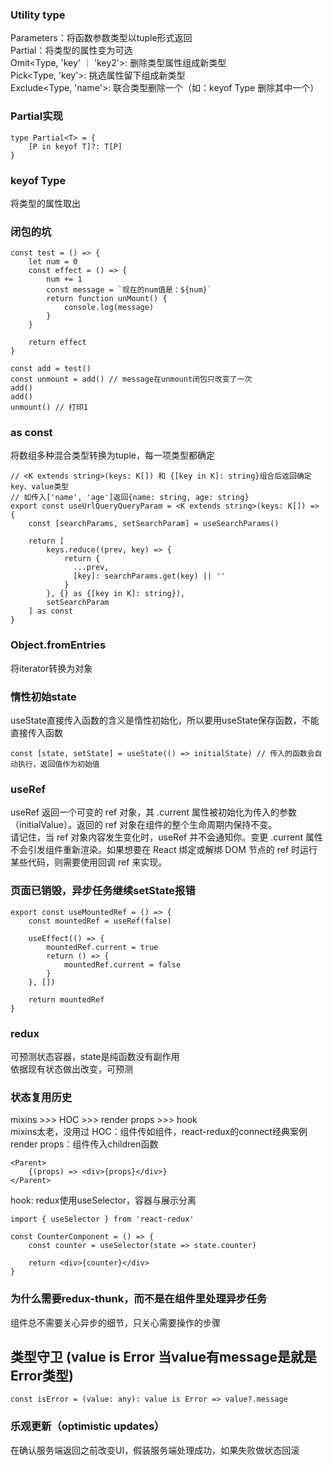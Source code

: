### Utility type
Parameters：将函数参数类型以tuple形式返回  
Partial：将类型的属性变为可选  
Omit<Type, 'key' ｜ 'key2'>: 删除类型属性组成新类型  
Pick<Type, 'key'>: 挑选属性留下组成新类型  
Exclude<Type, 'name'>: 联合类型删除一个（如：keyof Type 删除其中一个）  


### Partial实现
```
type Partial<T> = {
    [P in keyof T]?: T[P]
}
```

### keyof Type
将类型的属性取出 


### 闭包的坑
```
const test = () => {
    let num = 0
    const effect = () => {
        num += 1
        const message = `现在的num值是：${num}`
        return function unMount() {
            console.log(message)
        }
    }

    return effect
} 

const add = test()
const unmount = add() // message在unmount闭包只改变了一次
add()
add()
unmount() // 打印1
```


### as const
将数组多种混合类型转换为tuple，每一项类型都确定
```
// <K extends string>(keys: K[]) 和 {[key in K]: string}组合后返回确定key、value类型
// 如传入['name', 'age']返回{name: string, age: string}
export const useUrlQueryQueryParam = <K extends string>(keys: K[]) => {
    const [searchParams, setSearchParam] = useSearchParams()

    return [
        keys.reduce((prev, key) => {
            return {
              ...prev,
              [key]: searchParams.get(key) || ''
            }  
        }, {} as {[key in K]: string}),
        setSearchParam
    ] as const
}
```


### Object.fromEntries
将iterator转换为对象


### 惰性初始state
useState直接传入函数的含义是惰性初始化，所以要用useState保存函数，不能直接传入函数
```
const [state, setState] = useState(() => initialState) // 传入的函数会自动执行，返回值作为初始值
```

### useRef
useRef 返回一个可变的 ref 对象，其 .current 属性被初始化为传入的参数（initialValue）。返回的 ref 对象在组件的整个生命周期内保持不变。  
请记住，当 ref 对象内容发生变化时，useRef 并不会通知你。变更 .current 属性不会引发组件重新渲染。如果想要在 React 绑定或解绑 DOM 节点的 ref 时运行某些代码，则需要使用回调 ref 来实现。


### 页面已销毁，异步任务继续setState报错
```
export const useMountedRef = () => {
    const mountedRef = useRef(false)

    useEffect(() => {
        mountedRef.current = true
        return () => {
            mountedRef.current = false
        }
    }, [])

    return mountedRef
}
```

### redux
可预测状态容器，state是纯函数没有副作用   
依据现有状态做出改变，可预测  


### 状态复用历史
mixins >>> HOC >>> render props >>> hook  
mixins太老，没用过
HOC：组件传如组件，react-redux的connect经典案例   
render props：组件传入children函数  
```
<Parent>
    {(props) => <div>{props}</div>}
</Parent>
```
hook: redux使用useSelector，容器与展示分离
```
import { useSelector } from 'react-redux'

const CounterComponent = () => {
    const counter = useSelector(state => state.counter)

    return <div>{counter}</div>
}
```


### 为什么需要redux-thunk，而不是在组件里处理异步任务
组件总不需要关心异步的细节，只关心需要操作的步骤


## 类型守卫 (value is Error 当value有message是就是Error类型)
```
const isError = (value: any): value is Error => value?.message
```


### 乐观更新（optimistic updates）
在确认服务端返回之前改变UI，假装服务端处理成功，如果失败做状态回滚